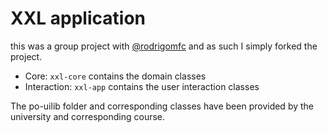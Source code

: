 # XXL application

this was a group project with [@rodrigomfc](https://github.com/rodrigomfc) and as such I simply forked the project.

* Core: `xxl-core` contains the domain classes
* Interaction: `xxl-app` contains the user interaction classes

The po-uilib folder and corresponding classes have been provided by the university and corresponding course.

